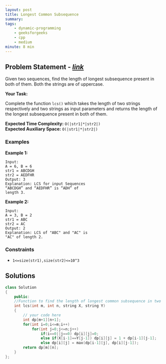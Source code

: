 ```yaml
---
layout: post
title: Longest Common Subsequence                       
summary:
tags:
    - dynamic-programming
    - geeksforgeeks
    - cpp
    - medium
minute: 8 min
---
```


## Problem Statement - [*link*](https://practice.geeksforgeeks.org/batch-problems/longest-common-subsequence-1587115620/0/?track=DSASP-DP&batchId=154)  

Given two sequences, find the length of longest subsequence present in both of them. Both the strings are of uppercase. 

**Your Task:** 

Complete the function `lcs()` which takes the length of two strings respectively and two strings as input parameters and returns the length of the longest subsequence present in both of them.


**Expected Time Complexity:** `O(|str1|*|str2|)`                
**Expected Auxiliary Space:** `O(|str1|*|str2|)`


### Examples

**Example 1:**   
```
Input:
A = 6, B = 6
str1 = ABCDGH
str2 = AEDFHR
Output: 3
Explanation: LCS for input Sequences
“ABCDGH” and “AEDFHR” is “ADH” of
length 3.
```

**Example 2:**   
```
Input:
A = 3, B = 2
str1 = ABC
str2 = AC
Output: 2
Explanation: LCS of "ABC" and "AC" is
"AC" of length 2.
```

### Constraints

+ `1<=size(str1),size(str2)<=10^3`


## Solutions

```cpp
class Solution
{
    public:
    //Function to find the length of longest common subsequence in two strings.
    int lcs(int m, int n, string X, string Y)
    {
        // your code here
        int dp[m+1][n+1];
        for(int i=0;i<=m;i++)
            for(int j=0;j<=n;j++)
                if(i==0||j==0) dp[i][j]=0;
                else if(X[i-1]==Y[j-1]) dp[i][j] = 1 + dp[i-1][j-1];
                else dp[i][j] = max(dp[i-1][j], dp[i][j-1]);
        return dp[m][n];
    }
};
```

